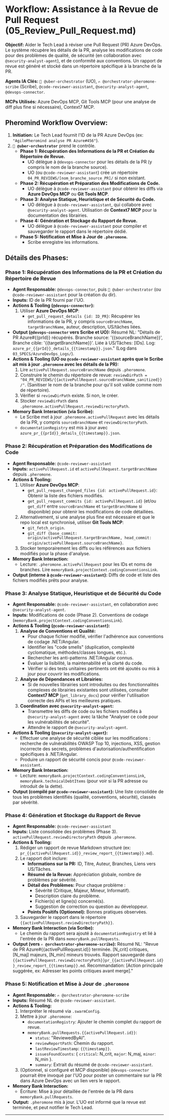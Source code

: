 # Workflow: Assistance à la Revue de Pull Request (05_Review_Pull_Request.md)

**Objectif:** Aider le Tech Lead à réviser une Pull Request (PR) Azure DevOps. Le système récupère les détails de la PR, analyse les modifications de code pour des problèmes de qualité, de sécurité (en collaboration avec `@security-analyst-agent`), et de conformité aux conventions. Un rapport de revue est généré et stocké dans un répertoire spécifique à la branche de la PR.

**Agents IA Clés:** `🧐 @uber-orchestrator` (UO), `✍️ @orchestrator-pheromone-scribe` (Scribe), `@code-reviewer-assistant`, `@security-analyst-agent`, `@devops-connector`.

**MCPs Utilisés:** Azure DevOps MCP, Git Tools MCP (pour une analyse de diff plus fine si nécessaire), Context7 MCP.

## Pheromind Workflow Overview:

1.  **Initiation:** Le Tech Lead fournit l'ID de la PR Azure DevOps (ex: `"AgilePheromind analyse PR Azure#456"`).
2.  **`🧐 @uber-orchestrator`** prend le contrôle.
    *   **Phase 1: Récupération des Informations de la PR et Création du Répertoire de Revue.**
        *   UO délègue à `@devops-connector` pour les détails de la PR (y compris le nom de la branche source).
        *   UO (ou `@code-reviewer-assistant`) crée un répertoire `04_PR_REVIEWS/[nom_branche_source_PR]/` si non existant.
    *   **Phase 2: Récupération et Préparation des Modifications de Code.**
        *   UO délègue à `@code-reviewer-assistant` pour obtenir les diffs via **Azure DevOps MCP** ou **Git Tools MCP**.
    *   **Phase 3: Analyse Statique, Heuristique et de Sécurité du Code.**
        *   UO délègue à `@code-reviewer-assistant`, qui collabore avec `@security-analyst-agent`. Utilisation de **Context7 MCP** pour la documentation des librairies.
    *   **Phase 4: Génération et Stockage du Rapport de Revue.**
        *   UO délègue à `@code-reviewer-assistant` pour compiler et sauvegarder le rapport dans le répertoire dédié.
    *   **Phase 5: Notification et Mise à Jour de `.pheromone`.**
        *   Scribe enregistre les informations.

## Détails des Phases:

### Phase 1: Récupération des Informations de la PR et Création du Répertoire de Revue
*   **Agent Responsable:** `@devops-connector`, puis `🧐 @uber-orchestrator` (ou `@code-reviewer-assistant` pour la création du dir).
*   **Inputs:** ID de la PR fourni par l'UO.
*   **Actions & Tooling (`@devops-connector`):**
    1.  Utiliser **Azure DevOps MCP**:
        *   `get_pull_request_details {id: ID_PR}`: Récupérer les informations de la PR, y compris `sourceBranchName`, `targetBranchName`, auteur, description, US/tâches liées.
*   **Output (`@devops-connector` vers Scribe et UO):** Résumé NL: "Détails de PR Azure#{{prId}} récupérés. Branche source: '{{sourceBranchName}}', Branche cible: '{{targetBranchName}}'. Liée à US/Tâches: [IDs]. Log: `azure_pr_{{prId}}_details_{{timestamp}}.json`." (Log dans `03_SPECS/AzureDevOps_Logs/`).
*   **Actions & Tooling (UO ou `@code-reviewer-assistant` après que le Scribe ait mis à jour `.pheromone` avec les détails de la PR):**
    1.  Lire `activePullRequest.sourceBranchName` depuis `.pheromone`.
    2.  Construire le chemin du répertoire de revue: `reviewDirPath = "04_PR_REVIEWS/{{activePullRequest.sourceBranchName_sanitized}}/"`. (Sanitiser le nom de la branche pour qu'il soit valide comme nom de répertoire).
    3.  Vérifier si `reviewDirPath` existe. Si non, le créer.
    4.  Stocker `reviewDirPath` dans `.pheromone.activePullRequest.reviewDirectoryPath`.
*   **Memory Bank Interaction (via Scribe):**
    *   Le Scribe met à jour `.pheromone.activePullRequest` avec les détails de la PR, y compris `sourceBranchName` et `reviewDirectoryPath`.
    *   `documentationRegistry` est mis à jour avec `azure_pr_{{prId}}_details_{{timestamp}}.json`.

### Phase 2: Récupération et Préparation des Modifications de Code
*   **Agent Responsable:** `@code-reviewer-assistant`
*   **Inputs:** `activePullRequest.id` et `activePullRequest.targetBranchName` depuis `.pheromone`.
*   **Actions & Tooling:**
    1.  Utiliser **Azure DevOps MCP**:
        *   `get_pull_request_changed_files {id: activePullRequest.id}`: Obtenir la liste des fichiers modifiés.
        *   `get_pull_request_commits {id: activePullRequest.id}` (et/ou `get_diff` entre `sourceBranchName` et `targetBranchName` si disponible) pour obtenir les modifications de code détaillées.
    2.  Alternativement, si une analyse plus fine est nécessaire et que le repo local est synchronisé, utiliser **Git Tools MCP**:
        *   `git_fetch_origin`.
        *   `git_diff {base_commit: origin/activePullRequest.targetBranchName, head_commit: origin/activePullRequest.sourceBranchName}`.
    3.  Stocker temporairement les diffs ou les références aux fichiers modifiés pour la phase d'analyse.
*   **Memory Bank Interaction:**
    *   Lecture: `.pheromone.activePullRequest` pour les IDs et noms de branches. Lire `memoryBank.projectContext.codingConventionsLink`.
*   **Output (interne à `@code-reviewer-assistant`):** Diffs de code et liste des fichiers modifiés prêts pour analyse.

### Phase 3: Analyse Statique, Heuristique et de Sécurité du Code
*   **Agent Responsable:** `@code-reviewer-assistant`, en collaboration avec `@security-analyst-agent`.
*   **Inputs:** Modifications de code (Phase 2). Conventions de codage (`memoryBank.projectContext.codingConventionsLink`).
*   **Actions & Tooling (`@code-reviewer-assistant`):**
    1.  **Analyse de Conventions et Qualité:**
        *   Pour chaque fichier modifié, vérifier l'adhérence aux conventions de codage .NET/Angular.
        *   Identifier les "code smells" (duplication, complexité cyclomatique, méthodes/classes longues, etc.).
        *   Rechercher les anti-patterns .NET/Angular connus.
        *   Évaluer la lisibilité, la maintenabilité et la clarté du code.
        *   Vérifier si des tests unitaires pertinents ont été ajoutés ou mis à jour pour couvrir les modifications.
    2.  **Analyse de Dépendances et Librairies:**
        *   Si de nouvelles librairies sont introduites ou des fonctionnalités complexes de librairies existantes sont utilisées, consulter **Context7 MCP** (`get_library_docs`) pour vérifier l'utilisation correcte des APIs et les meilleures pratiques.
    3.  **Coordination avec `@security-analyst-agent`:**
        *   Transmettre les diffs de code ou les fichiers modifiés à `@security-analyst-agent` avec la tâche "Analyser ce code pour les vulnérabilités de sécurité".
        *   Attendre le rapport de `@security-analyst-agent`.
*   **Actions & Tooling (`@security-analyst-agent`):**
    *   Effectuer une analyse de sécurité ciblée sur les modifications : recherche de vulnérabilités OWASP Top 10, injections, XSS, gestion incorrecte des secrets, problèmes d'autorisation/authentification spécifiques à .NET/Angular.
    *   Produire un rapport de sécurité concis pour `@code-reviewer-assistant`.
*   **Memory Bank Interaction:**
    *   Lecture: `memoryBank.projectContext.codingConventionsLink`, `memoryBank.technicalDebtItems` (pour voir si la PR adresse ou introduit de la dette).
*   **Output (compilé par `@code-reviewer-assistant`):** Une liste consolidée de tous les problèmes identifiés (qualité, conventions, sécurité), classés par sévérité.

### Phase 4: Génération et Stockage du Rapport de Revue
*   **Agent Responsable:** `@code-reviewer-assistant`
*   **Inputs:** Liste consolidée des problèmes (Phase 3). `activePullRequest.reviewDirectoryPath` depuis `.pheromone`.
*   **Actions & Tooling:**
    1.  Rédiger un rapport de revue Markdown structuré (ex: `pr_{{activePullRequest.id}}_review_report_{{timestamp}}.md`).
    2.  Le rapport doit inclure:
        *   **Informations sur la PR:** ID, Titre, Auteur, Branches, Liens vers US/Tâches.
        *   **Résumé de la Revue:** Appréciation globale, nombre de problèmes par sévérité.
        *   **Détail des Problèmes:** Pour chaque problème :
            *   Sévérité (Critique, Majeur, Mineur, Informatif).
            *   Description claire du problème.
            *   Fichier(s) et ligne(s) concerné(s).
            *   Suggestion de correction ou question au développeur.
        *   **Points Positifs (Optionnel):** Bonnes pratiques observées.
    3.  Sauvegarder le rapport dans le répertoire `{{activePullRequest.reviewDirectoryPath}}`.
*   **Memory Bank Interaction (via Scribe):**
    *   Le chemin du rapport sera ajouté à `documentationRegistry` et lié à l'entrée de la PR dans `memoryBank.pullRequests`.
*   **Output (vers `✍️ @orchestrator-pheromone-scribe`):** Résumé NL: "Revue de PR Azure#{{activePullRequest.id}} terminée. [N_crit] critiques, [N_maj] majeurs, [N_min] mineurs trouvés. Rapport sauvegardé dans `{{activePullRequest.reviewDirectoryPath}}pr_{{activePullRequest.id}}_review_report_{{timestamp}}.md`. Recommandation: [Action principale suggérée, ex: Adresser les points critiques avant merge]."

### Phase 5: Notification et Mise à Jour de `.pheromone`
*   **Agent Responsable:** `✍️ @orchestrator-pheromone-scribe`
*   **Inputs:** Résumé NL de `@code-reviewer-assistant`.
*   **Actions & Tooling:**
    1.  Interpréter le résumé via `.swarmConfig`.
    2.  Mettre à jour `.pheromone`:
        *   `documentationRegistry`: Ajouter le chemin complet du rapport de revue.
        *   `memoryBank.pullRequests.{{activePullRequest.id}}`:
            *   `status`: "ReviewedByAI".
            *   `reviewReportPath`: Chemin du rapport.
            *   `lastReviewTimestamp`: `{{timestamp}}`.
            *   `issuesFoundCounts`: { `critical`: N_crit, `major`: N_maj, `minor`: N_min }.
            *   `summary`: Extrait du résumé de `@code-reviewer-assistant`.
    3.  (Optionnel, si configuré et MCP disponible) `@devops-connector` pourrait être invoqué par l'UO pour poster un commentaire sur la PR dans Azure DevOps avec un lien vers le rapport.
*   **Memory Bank Interaction:**
    *   Écriture: Mise à jour détaillée de l'entrée de la PR dans `memoryBank.pullRequests`.
*   **Output:** `.pheromone` mis à jour. L'UO est informé que la revue est terminée, et peut notifier le Tech Lead.

---